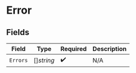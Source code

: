 # Error


## Fields

| Field              | Type               | Required           | Description        |
| ------------------ | ------------------ | ------------------ | ------------------ |
| `Errors`           | []*string*         | :heavy_check_mark: | N/A                |